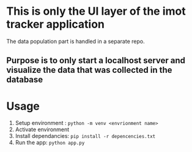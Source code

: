 # This is only the UI layer of the imot tracker application
The data population part is handled in a separate repo. 
## Purpose is to only start a localhost server and visualize the data that was collected in the database
# Usage
1) Setup environment : ```python -m venv <envrionment name> ```
2) Activate environment
3) Install dependancies: ``` pip install -r depencencies.txt ```
4) Run the app: ``` python app.py ```
